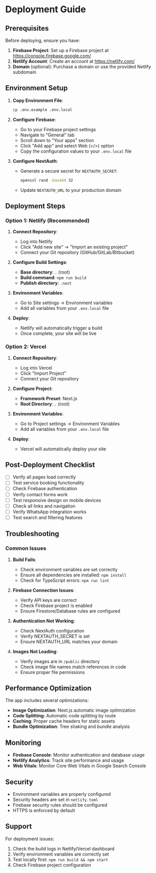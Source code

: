 # Deployment Guide

## Prerequisites

Before deploying, ensure you have:

1. **Firebase Project**: Set up a Firebase project at https://console.firebase.google.com/
2. **Netlify Account**: Create an account at https://netlify.com/
3. **Domain** (optional): Purchase a domain or use the provided Netlify subdomain

## Environment Setup

1. **Copy Environment File**:
   ```bash
   cp .env.example .env.local
   ```

2. **Configure Firebase**:
   - Go to your Firebase project settings
   - Navigate to "General" tab
   - Scroll down to "Your apps" section
   - Click "Add app" and select Web (</>) option
   - Copy the configuration values to your `.env.local` file

3. **Configure NextAuth**:
   - Generate a secure secret for `NEXTAUTH_SECRET`:
     ```bash
     openssl rand -base64 32
     ```
   - Update `NEXTAUTH_URL` to your production domain

## Deployment Steps

### Option 1: Netlify (Recommended)

1. **Connect Repository**:
   - Log into Netlify
   - Click "Add new site" → "Import an existing project"
   - Connect your Git repository (GitHub/GitLab/Bitbucket)

2. **Configure Build Settings**:
   - **Base directory**: `.` (root)
   - **Build command**: `npm run build`
   - **Publish directory**: `.next`

3. **Environment Variables**:
   - Go to Site settings → Environment variables
   - Add all variables from your `.env.local` file

4. **Deploy**:
   - Netlify will automatically trigger a build
   - Once complete, your site will be live

### Option 2: Vercel

1. **Connect Repository**:
   - Log into Vercel
   - Click "Import Project"
   - Connect your Git repository

2. **Configure Project**:
   - **Framework Preset**: Next.js
   - **Root Directory**: `.` (root)

3. **Environment Variables**:
   - Go to Project settings → Environment Variables
   - Add all variables from your `.env.local` file

4. **Deploy**:
   - Vercel will automatically deploy your site

## Post-Deployment Checklist

- [ ] Verify all pages load correctly
- [ ] Test service booking functionality
- [ ] Check Firebase authentication
- [ ] Verify contact forms work
- [ ] Test responsive design on mobile devices
- [ ] Check all links and navigation
- [ ] Verify WhatsApp integration works
- [ ] Test search and filtering features

## Troubleshooting

### Common Issues

1. **Build Fails**:
   - Check environment variables are set correctly
   - Ensure all dependencies are installed: `npm install`
   - Check for TypeScript errors: `npm run lint`

2. **Firebase Connection Issues**:
   - Verify API keys are correct
   - Check Firebase project is enabled
   - Ensure Firestore/Database rules are configured

3. **Authentication Not Working**:
   - Check NextAuth configuration
   - Verify NEXTAUTH_SECRET is set
   - Ensure NEXTAUTH_URL matches your domain

4. **Images Not Loading**:
   - Verify images are in `/public` directory
   - Check image file names match references in code
   - Ensure proper file permissions

## Performance Optimization

The app includes several optimizations:

- **Image Optimization**: Next.js automatic image optimization
- **Code Splitting**: Automatic code splitting by route
- **Caching**: Proper cache headers for static assets
- **Bundle Optimization**: Tree shaking and bundle analysis

## Monitoring

- **Firebase Console**: Monitor authentication and database usage
- **Netlify Analytics**: Track site performance and usage
- **Web Vitals**: Monitor Core Web Vitals in Google Search Console

## Security

- Environment variables are properly configured
- Security headers are set in `netlify.toml`
- Firebase security rules should be configured
- HTTPS is enforced by default

## Support

For deployment issues:
1. Check the build logs in Netlify/Vercel dashboard
2. Verify environment variables are correctly set
3. Test locally first: `npm run build && npm start`
4. Check Firebase project configuration